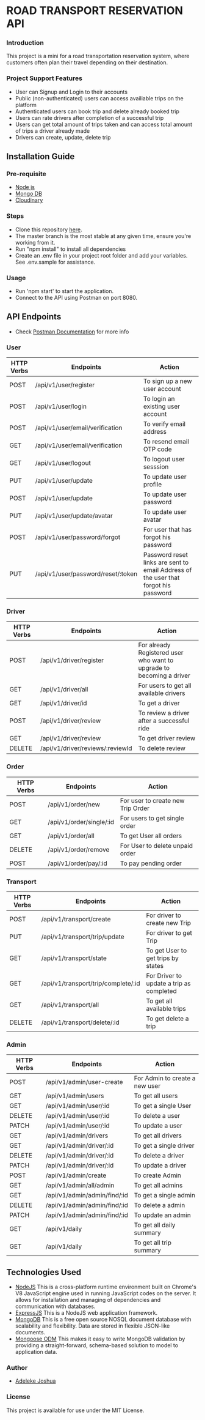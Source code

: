 # ROAD TRANSPORT RESERVATION API



### Introduction
This project is a mini for a road transportation reservation system, where customers often plan their travel depending on their destination.

### Project Support Features
* User can Signup and Login to their accounts
* Public (non-authenticated) users can access availiable trips on the platform
* Authenticated users can book trip and delete already booked trip
* Users can rate drivers after completion of a successful trip
* Users can get total amount of trips taken and can access total amount of trips a driver already made
* Drivers can create, update, delete trip

## Installation Guide

### Pre-requisite
- [Node js](https://nodejs.org/en/download/)
- [Mongo DB](https://www.mongodb.com/try/download/shell)
- [Cloudinary]()


### Steps
* Clone this repository [here](https://github.com/Lekejosh/Road-Transportation-System.git).
* The master branch is the most stable at any given time, ensure you're working from it.
* Run "npm install" to install all dependencies
* Create an .env file in your project root folder and add your variables. See .env.sample for assistance.

### Usage
* Run 'npm start' to start the application.
* Connect to the API using Postman on port 8080.

## API Endpoints
* Check [Postman Documentation](https://documenter.getpostman.com/view/17957003/2s93CGTGy8) for more info

### User

| HTTP Verbs | Endpoints | Action |
| --- | --- | --- |
| POST | /api/v1/user/register | To sign up a new user account |
| POST | /api/v1/user/login | To login an existing user account |
| POST | /api/v1/user/email/verification | To verify email address |
| GET | /api/v1/user/email/verification | To resend email OTP code |
| GET | /api/v1/user/logout| To logout user sesssion |
| PUT | /api/v1/user/update | To update user profile |
| POST | /api/v1/user/update | To update user password |
| PUT | /api/v1/user/update/avatar | To update user avatar |
| POST | /api/v1/user/password/forgot | For user that has forgot his password |
| PUT | /api/v1/user/password/reset/:token | Password reset links are sent to email Address of the user that forgot his password |

### Driver

| HTTP Verbs | Endpoints | Action |
| --- | --- | --- |
| POST | /api/v1/driver/register | For already Registered user who want to upgrade to becoming a driver |
| GET | /api/v1/driver/all | For users to get all available drivers |
| GET | /api/v1/driver/id | To get a driver |
| POST | /api/v1/driver/review | To review a driver after a successful ride |
| GET | /api/v1/driver/review | To get driver review |
| DELETE | /api/v1/driver/reviews/:reviewId | To delete review |

### Order

| HTTP Verbs | Endpoints | Action |
| --- | --- | --- |
| POST | /api/v1/order/new | For user to create new Trip Order |
| GET | /api/v1/order/single/:id | For users to get single order |
| GET | /api/v1/order/all | To get User all orders |
| DELETE | /api/v1/order/remove | For User to delete unpaid order |
| POST | /api/v1/order/pay/:id | To pay pending order |

### Transport

| HTTP Verbs | Endpoints | Action |
| --- | --- | --- |
| POST | /api/v1/transport/create | For driver to create new Trip |
| PUT | /api/v1/transport/trip/update | For driver to get Trip |
| GET | /api/v1/transport/state | To get User to get trips by states |
| GET | /api/v1/transport/trip/complete/:id | For Driver to update a trip as completed |
| GET | /api/v1/transport/all | To get all available trips |
| DELETE | /api/v1/transport/delete/:id | To get delete a trip |

### Admin

| HTTP Verbs | Endpoints | Action |
| --- | --- | --- |
| POST | /api/v1/admin/user-create | For Admin to create a new user |
| GET | /api/v1/admin/users | To get all users |
| GET | /api/v1/admin/user/:id | To get a single User |
| DELETE | /api/v1/admin/user/:id | To delete a user |
| PATCH | /api/v1/admin/user/:id | To update a user |
| GET | /api/v1/admin/drivers | To get all drivers |
| GET | /api/v1/admin/driver/:id | To get a single driver |
| DELETE | /api/v1/admin/driver/:id | To delete a driver |
| PATCH | /api/v1/admin/driver/:id | To update a driver |
| POST | /api/v1/admin/create | To create Admin |
| GET | /api/v1/admin/all/admin | To get all admins |
| GET | /api/v1/admin/admin/find/:id | To get a single admin |
| DELETE | /api/v1/admin/admin/find/:id | To delete a admin |
| PATCH | /api/v1/admin/admin/find/:id | To update an admin |
| GET | /api/v1/daily | To get all daily summary |
| GET | /api/v1/daily | To get all trip summary |


## Technologies Used

* [NodeJS](https://nodejs.org/) This is a cross-platform runtime environment built on Chrome's V8 JavaScript engine used in running JavaScript codes on the server. It allows for installation and managing of dependencies and communication with databases.
* [ExpressJS](https://www.expresjs.org/) This is a NodeJS web application framework.
* [MongoDB](https://www.mongodb.com/) This is a free open source NOSQL document database with scalability and flexibility. Data are stored in flexible JSON-like documents.
* [Mongoose ODM](https://mongoosejs.com/) This makes it easy to write MongoDB validation by providing a straight-forward, schema-based solution to model to application data.

### Author

* [Adeleke Joshua](https://github.com/lekejosh)



### License

This project is available for use under the MIT License.
